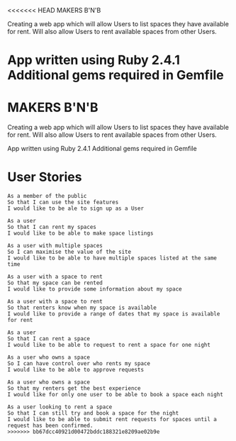 <<<<<<< HEAD
MAKERS B'N'B

Creating a web app which will allow Users to list spaces they have available for rent.
Will also allow Users to rent available spaces from other Users.


App written using Ruby 2.4.1
Additional gems required in Gemfile
=======
# MAKERS B'N'B

Creating a web app which will allow Users to list spaces they have available for rent. Will also allow Users to rent available spaces from other Users.

App written using Ruby 2.4.1 Additional gems required in Gemfile

# User Stories

```
As a member of the public
So that I can use the site features
I would like to be ale to sign up as a User

As a user
So that I can rent my spaces
I would like to be able to make space listings

As a user with multiple spaces
So I can maximise the value of the site
I would like to be able to have multiple spaces listed at the same time

As a user with a space to rent
So that my space can be rented
I would like to provide some information about my space

As a user with a space to rent
So that renters know when my space is available
I would like to provide a range of dates that my space is available for rent

As a user
So that I can rent a space
I would like to be able to request to rent a space for one night

As a user who owns a space
So I can have control over who rents my space
I would like to be able to approve requests

As a user who owns a space
So that my renters get the best experience
I would like for only one user to be able to book a space each night

As a user looking to rent a space
So that I can still try and book a space for the night
I would like to be able to submit rent requests for spaces until a request has been confirmed.
>>>>>>> bb67dcc40921d00472bddc188321e8209ae02b9e
